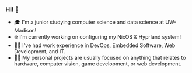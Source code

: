 ### Hi! 👋

- 🎓 I'm a junior studying computer science and data science at UW-Madison!
- ❄️ I'm currently working on configuring my NixOS & Hyprland system!
- 👷‍♂️ I've had work experience in DevOps, Embedded Software, Web Development, and IT.
- 🐱‍💻 My personal projects are usually focused on anything that relates to hardware, computer vision, game development, or web development.


<!--
**ChristopherGottwaldt/ChristopherGottwaldt** is a ✨ _special_ ✨ repository because its `README.md` (this file) appears on your GitHub profile.

Here are some ideas to get you started:

- 🔭 I’m currently working on ...
- 🌱 I’m currently learning ...
- 👯 I’m looking to collaborate on ...
- 🤔 I’m looking for help with ...
- 💬 Ask me about ...
- 📫 How to reach me: ...
- 😄 Pronouns: ...
- ⚡ Fun fact: ...
-->
